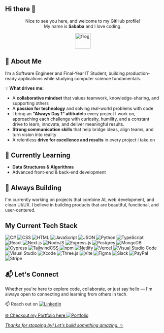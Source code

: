 ## Hi there 👋

<div align="center">

Nice to see you here, and welcome to my GitHub profile! <br />My name is <b>Sababa</b> and I love coding. <br />

<img src="https://i.giphy.com/media/IDjrgUoFMGyKqy7Rn7/giphy.webp" alt="frog" width="50px">

</div>


## 🚀 About Me

I’m a Software Engineer and Final-Year IT Student, building production-ready applications while studying computer science fundamentals.

💡 **What drives me:**
- A **collaborative mindset** that values teamwork, knowledge-sharing, and supporting others
- A **passion for technology** and solving real-world problems with code
-  I bring an **"Always Day 1" attitude**to every project I work on, approaching each challenge with curiosity, humility, and a constant drive to learn, innovate, and deliver meaningful results.
- **Strong communication skills** that help bridge ideas, align teams, and turn vision into reality
- A relentless **drive for excellence and results** in every project I take on

## 🌱 Currently Learning

- **Data Structures & Algorithms** 
- Advanced front-end & back-end development  

## 🧠 Always Building

I'm currently working on projects that combine AI, web development, and clean UI/UX. I believe in building products that are beautiful, functional, and user-centered.

## My Current Tech Stack

![C#](https://custom-icon-badges.demolab.com/badge/C%23-%23239120.svg?logo=cshrp&logoColor=white)
![CSS](https://img.shields.io/badge/CSS-1572B6?logo=css3&logoColor=fff)
![HTML](https://img.shields.io/badge/HTML-%23E34F26.svg?logo=html5&logoColor=white)
![JavaScript](https://img.shields.io/badge/JavaScript-F7DF1E?logo=javascript&logoColor=000)
![JSON](https://img.shields.io/badge/JSON-000?logo=json&logoColor=fff)
![Python](https://img.shields.io/badge/Python-3776AB?logo=python&logoColor=fff)
![TypeScript](https://img.shields.io/badge/TypeScript-3178C6?logo=typescript&logoColor=fff)
![React](https://img.shields.io/badge/React-%2320232a.svg?logo=react&logoColor=%2361DAFB)
![Next.js](https://img.shields.io/badge/Next.js-black?logo=next.js&logoColor=white)
![NodeJS](https://img.shields.io/badge/Node.js-6DA55F?logo=node.js&logoColor=white)
![Express.js](https://img.shields.io/badge/Express.js-%23404d59.svg?logo=express&logoColor=%2361DAFB)
![Postgres](https://img.shields.io/badge/Postgres-%23316192.svg?logo=postgresql&logoColor=white)
![MongoDB](https://img.shields.io/badge/MongoDB-%234ea94b.svg?logo=mongodb&logoColor=white)
![Cypress](https://img.shields.io/badge/Cypress-69D3A7?logo=cypress&logoColor=fff)
![TailwindCSS](https://img.shields.io/badge/Tailwind%20CSS-%2338B2AC.svg?logo=tailwind-css&logoColor=white)
![npm](https://img.shields.io/badge/npm-CB3837?logo=npm&logoColor=fff)
![Netlify](https://img.shields.io/badge/Netlify-%23000000.svg?logo=netlify&logoColor=#00C7B7)
![Vercel](https://img.shields.io/badge/Vercel-%23000000.svg?logo=vercel&logoColor=white)
![Visual Studio Code](https://custom-icon-badges.demolab.com/badge/Visual%20Studio%20Code-0078d7.svg?logo=vsc&logoColor=white)
![Visual Studio](https://custom-icon-badges.demolab.com/badge/Visual%20Studio-5C2D91.svg?&logo=visual-studio&logoColor=white)
![Xcode](https://img.shields.io/badge/Xcode-007ACC?logo=Xcode&logoColor=white)
![Three.js](https://img.shields.io/badge/Three.js-000?logo=threedotjs&logoColor=fff)
![Vite](https://img.shields.io/badge/Vite-646CFF?logo=vite&logoColor=fff)
![Figma](https://img.shields.io/badge/Figma-F24E1E?logo=figma&logoColor=white)
![Slack](https://img.shields.io/badge/Slack-4A154B?logo=slack&logoColor=fff)
![PayPal](https://img.shields.io/badge/PayPal-003087?logo=paypal&logoColor=fff)
![Stripe](https://img.shields.io/badge/Stripe-5851DD?logo=stripe&logoColor=fff)

## 📬 Let's Connect

Whether you're here to explore code, collaborate, or just say hello — I'm always open to connecting and learning from others in tech.

📫 Reach out on <a href="https://linkedin.com/in/sababat" target="_blank">![LinkedIn](https://custom-icon-badges.demolab.com/badge/LinkedIn-0A66C2?logo=linkedin-white&logoColor=fff)

🌐 Checkout my Portfolio here <a href="https://sababat.dev" target="_blank">![Portfolio](https://img.shields.io/badge/My-Portfolio-8A2BE2)

_Thanks for stopping by! Let's build something amazing._ ✨

